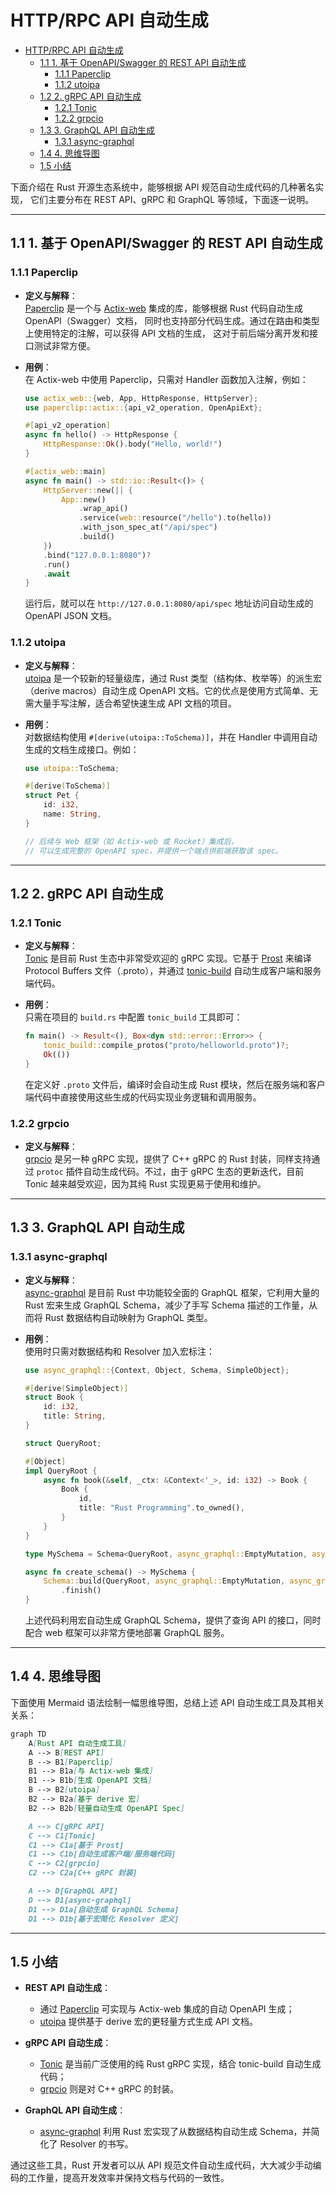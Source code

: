# HTTP/RPC API 自动生成

<!-- TOC START -->
- [HTTP/RPC API 自动生成](#httprpc-api-自动生成)
  - [1.1 1. 基于 OpenAPI/Swagger 的 REST API 自动生成](#11-1-基于-openapiswagger-的-rest-api-自动生成)
    - [1.1.1 Paperclip](#111-paperclip)
    - [1.1.2 utoipa](#112-utoipa)
  - [1.2 2. gRPC API 自动生成](#12-2-grpc-api-自动生成)
    - [1.2.1 Tonic](#121-tonic)
    - [1.2.2 grpcio](#122-grpcio)
  - [1.3 3. GraphQL API 自动生成](#13-3-graphql-api-自动生成)
    - [1.3.1 async-graphql](#131-async-graphql)
  - [1.4 4. 思维导图](#14-4-思维导图)
  - [1.5 小结](#15-小结)
<!-- TOC END -->

下面介绍在 Rust 开源生态系统中，能够根据 API 规范自动生成代码的几种著名实现，
它们主要分布在 REST API、gRPC 和 GraphQL 等领域，下面逐一说明。

---

## 1.1 1. 基于 OpenAPI/Swagger 的 REST API 自动生成

### 1.1.1 Paperclip

- **定义与解释**：  
  [Paperclip](https://github.com/wafflespeanut/paperclip) 是一个与
  [Actix-web](https://actix.rs/) 集成的库，能够根据 Rust 代码自动生成 OpenAPI（Swagger）文档，
  同时也支持部分代码生成。通过在路由和类型上使用特定的注解，可以获得 API 文档的生成，
  这对于前后端分离开发和接口测试非常方便。

- **用例**：  
  在 Actix-web 中使用 Paperclip，只需对 Handler 函数加入注解，例如：
  
  ```rust:src/paperclip_example.rs
  use actix_web::{web, App, HttpResponse, HttpServer};
  use paperclip::actix::{api_v2_operation, OpenApiExt};

  #[api_v2_operation]
  async fn hello() -> HttpResponse {
      HttpResponse::Ok().body("Hello, world!")
  }

  #[actix_web::main]
  async fn main() -> std::io::Result<()> {
      HttpServer::new(|| {
          App::new()
              .wrap_api()
              .service(web::resource("/hello").to(hello))
              .with_json_spec_at("/api/spec")
              .build()
      })
      .bind("127.0.0.1:8080")?
      .run()
      .await
  }
  ```  
  
  运行后，就可以在 `http://127.0.0.1:8080/api/spec` 地址访问自动生成的 OpenAPI JSON 文档。

### 1.1.2 utoipa

- **定义与解释**：  
  [utoipa](https://github.com/johnthagen/utoipa) 是一个较新的轻量级库，通过 Rust 类型（结构体、枚举等）的派生宏（derive macros）自动生成 OpenAPI 文档。它的优点是使用方式简单、无需大量手写注解，适合希望快速生成 API 文档的项目。

- **用例**：  
  对数据结构使用 `#[derive(utoipa::ToSchema)]`，并在 Handler 中调用自动生成的文档生成接口。例如：

  ```rust:src/utoipa_example.rs
  use utoipa::ToSchema;

  #[derive(ToSchema)]
  struct Pet {
      id: i32,
      name: String,
  }

  // 后续与 Web 框架（如 Actix-web 或 Rocket）集成后，
  // 可以生成完整的 OpenAPI spec，并提供一个端点供前端获取该 spec。
  ```

---

## 1.2 2. gRPC API 自动生成

### 1.2.1 Tonic

- **定义与解释**：  
  [Tonic](https://github.com/hyperium/tonic) 是目前 Rust 生态中非常受欢迎的 gRPC 实现。它基于 [Prost](https://github.com/danburkert/prost) 来编译 Protocol Buffers 文件（.proto），并通过 [tonic-build](https://docs.rs/tonic-build) 自动生成客户端和服务端代码。

- **用例**：  
  只需在项目的 `build.rs` 中配置 `tonic_build` 工具即可：

  ```rust:src/build.rs
  fn main() -> Result<(), Box<dyn std::error::Error>> {
      tonic_build::compile_protos("proto/helloworld.proto")?;
      Ok(())
  }
  ```  

  在定义好 `.proto` 文件后，编译时会自动生成 Rust 模块，然后在服务端和客户端代码中直接使用这些生成的代码实现业务逻辑和调用服务。

### 1.2.2 grpcio

- **定义与解释**：  
  [grpcio](https://github.com/pingcap/grpc-rs) 是另一种 gRPC 实现，提供了 C++ gRPC 的 Rust 封装，同样支持通过 `protoc` 插件自动生成代码。不过，由于 gRPC 生态的更新迭代，目前 Tonic 越来越受欢迎，因为其纯 Rust 实现更易于使用和维护。

---

## 1.3 3. GraphQL API 自动生成

### 1.3.1 async-graphql

- **定义与解释**：  
  [async-graphql](https://github.com/async-graphql/async-graphql) 是目前 Rust 中功能较全面的 GraphQL 框架，它利用大量的 Rust 宏来生成 GraphQL Schema，减少了手写 Schema 描述的工作量，从而将 Rust 数据结构自动映射为 GraphQL 类型。

- **用例**：  
  使用时只需对数据结构和 Resolver 加入宏标注：

  ```rust:src/async_graphql_example.rs
  use async_graphql::{Context, Object, Schema, SimpleObject};

  #[derive(SimpleObject)]
  struct Book {
      id: i32,
      title: String,
  }

  struct QueryRoot;

  #[Object]
  impl QueryRoot {
      async fn book(&self, _ctx: &Context<'_>, id: i32) -> Book {
          Book {
              id,
              title: "Rust Programming".to_owned(),
          }
      }
  }

  type MySchema = Schema<QueryRoot, async_graphql::EmptyMutation, async_graphql::EmptySubscription>;

  async fn create_schema() -> MySchema {
      Schema::build(QueryRoot, async_graphql::EmptyMutation, async_graphql::EmptySubscription)
          .finish()
  }
  ```

  上述代码利用宏自动生成 GraphQL Schema，提供了查询 API 的接口，同时配合 web 框架可以非常方便地部署 GraphQL 服务。

---

## 1.4 4. 思维导图

下面使用 Mermaid 语法绘制一幅思维导图，总结上述 API 自动生成工具及其相关关系：

```mermaid:diagram/rust_api_codegen.mmd
graph TD
    A[Rust API 自动生成工具]
    A --> B[REST API]
    B --> B1[Paperclip]
    B1 --> B1a[与 Actix-web 集成]
    B1 --> B1b[生成 OpenAPI 文档]
    B --> B2[utoipa]
    B2 --> B2a[基于 derive 宏]
    B2 --> B2b[轻量自动生成 OpenAPI Spec]

    A --> C[gRPC API]
    C --> C1[Tonic]
    C1 --> C1a[基于 Prost]
    C1 --> C1b[自动生成客户端/服务端代码]
    C --> C2[grpcio]
    C2 --> C2a[C++ gRPC 封装]

    A --> D[GraphQL API]
    D --> D1[async-graphql]
    D1 --> D1a[自动生成 GraphQL Schema]
    D1 --> D1b[基于宏简化 Resolver 定义]

```

---

## 1.5 小结

- **REST API 自动生成**：  
  - 通过 [Paperclip](https://github.com/wafflespeanut/paperclip) 可实现与 Actix-web 集成的自动 OpenAPI 生成；  
  - [utoipa](https://github.com/johnthagen/utoipa) 提供基于 derive 宏的更轻量方式生成 API 文档。

- **gRPC API 自动生成**：  
  - [Tonic](https://github.com/hyperium/tonic) 是当前广泛使用的纯 Rust gRPC 实现，结合 tonic-build 自动生成代码；  
  - [grpcio](https://github.com/pingcap/grpc-rs) 则是对 C++ gRPC 的封装。

- **GraphQL API 自动生成**：  
  - [async-graphql](https://github.com/async-graphql/async-graphql) 利用 Rust 宏实现了从数据结构自动生成 Schema，并简化了 Resolver 的书写。

通过这些工具，Rust 开发者可以从 API 规范文件自动生成代码，大大减少手动编码的工作量，提高开发效率并保持文档与代码的一致性。
